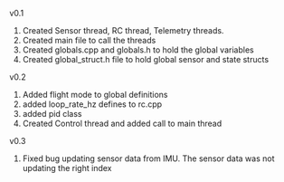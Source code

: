 v0.1
1. Created Sensor thread, RC thread, Telemetry threads. 
2. Created main file to call the threads
3. Created globals.cpp and globals.h to hold the global variables
4. Created global_struct.h file to hold global sensor and state structs

v0.2
1. Added flight mode to global definitions
2. added loop_rate_hz defines to rc.cpp
3. added pid class
4. Created Control thread and added call to main thread

v0.3
1. Fixed bug updating sensor data from IMU. The sensor data was not updating the right index
